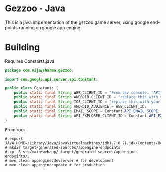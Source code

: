 Gezzoo - Java
==================

This is a java implementation of the gezzoo game server, using google end-points running on google app engine

# Building
Requires Constants.java
```java
package com.vijaysharma.gezzoo;

import com.google.api.server.spi.Constant;

public class Constants {
    public static final String WEB_CLIENT_ID = "From dev console: 'API & auth' > 'Credentials' CLIENT_ID";
    public static final String ANDROID_CLIENT_ID = "replace this with your Android client ID";
    public static final String IOS_CLIENT_ID = "replace this with your iOS client ID";
    public static final String ANDROID_AUDIENCE = WEB_CLIENT_ID;
    public static final String EMAIL_SCOPE = Constant.API_EMAIL_SCOPE;
    public static final String API_EXPLORER_CLIENT_ID = Constant.API_EXPLORER_CLIENT_ID;
}

```

From root
```
# export JAVA_HOME=/Library/Java/JavaVirtualMachines/jdk1.7.0_71.jdk/Contents/Home/
# mkdir target/generated-sources/appengine-endpoints
# cp -R src/main/webapp/ target/generated-sources/appengine-endpoints/.
# mvn clean appengine:devserver # for development
# mvn clean appengine:update # for production
```
